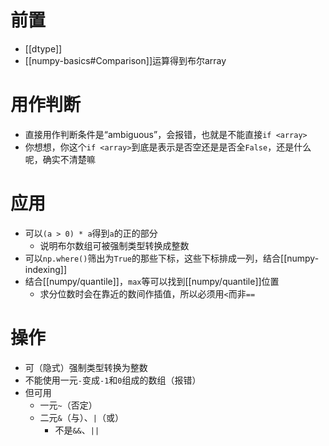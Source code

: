 # 前置
  - [[dtype]]
  - [[numpy-basics#Comparison]]运算得到布尔array
# 用作判断
  - 直接用作判断条件是“ambiguous”，会报错，也就是不能直接`if <array>`
  - 你想想，你这个`if <array>`到底是表示是否空还是是否全`False`，还是什么呢，确实不清楚嘛
# 应用
- 可以`(a > 0) * a`得到`a`的正的部分
  - 说明布尔数组可被强制类型转换成整数
- 可以`np.where()`筛出为`True`的那些下标，这些下标排成一列，结合[[numpy-indexing]]
- 结合[[numpy/quantile]]，`max`等可以找到[[numpy/quantile]]位置
  - 求分位数时会在靠近的数间作插值，所以必须用`<`而非`==`
# 操作
- 可（隐式）强制类型转换为整数
- 不能使用一元`-`变成`-1`和`0`组成的数组（报错）
- 但可用
  - 一元`~`（否定）
  - 二元`&`（与）、`|`（或）
    - 不是`&&`、`||`